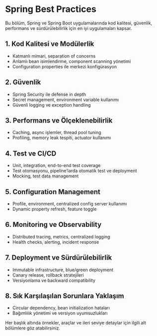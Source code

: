 # Spring Best Practices

Bu bölüm, Spring ve Spring Boot uygulamalarında kod kalitesi, güvenlik, performans ve sürdürülebilirlik için en iyi uygulamaları kapsar.

## 1. Kod Kalitesi ve Modülerlik
- Katmanlı mimari, separation of concerns
- Anlamlı bean isimlendirme, component scanning yönetimi
- Configuration properties ile merkezi konfigürasyon

## 2. Güvenlik
- Spring Security ile defense in depth
- Secret management, environment variable kullanımı
- Güvenli logging ve exception handling

## 3. Performans ve Ölçeklenebilirlik
- Caching, async işlemler, thread pool tuning
- Profiling, memory leak tespiti, actuator kullanımı

## 4. Test ve CI/CD
- Unit, integration, end-to-end test coverage
- Test otomasyonu, pipeline’larda otomatik test ve deployment
- Mocking, test data management

## 5. Configuration Management
- Profile, environment, centralized config server kullanımı
- Dynamic property refresh, feature toggle

## 6. Monitoring ve Observability
- Distributed tracing, metrics, centralized logging
- Health checks, alerting, incident response

## 7. Deployment ve Sürdürülebilirlik
- Immutable infrastructure, blue/green deployment
- Canary release, rollback stratejileri
- Versiyonlama ve backward compatibility

## 8. Sık Karşılaşılan Sorunlara Yaklaşım
- Circular dependency, bean initialization hataları
- Bağımlılık yönetimi ve versiyon uyumsuzlukları

Her başlık altında örnekler, araçlar ve ileri seviye detaylar için ilgili alt bölümlere göz atabilirsiniz.
